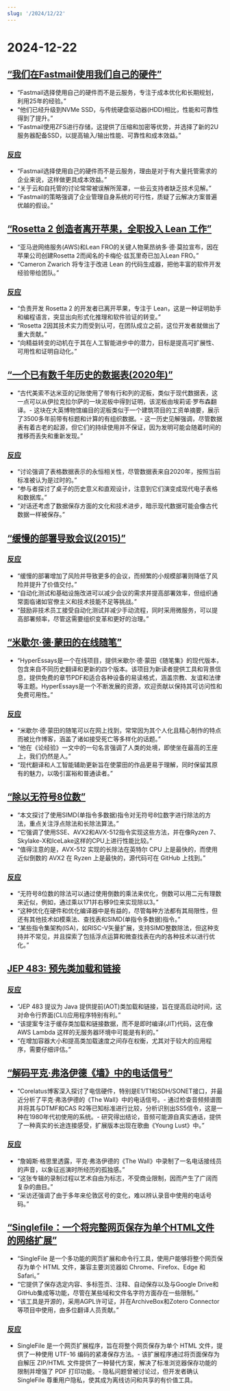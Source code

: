```yaml
---
slug: '/2024/12/22'
---
```


# 2024-12-22

## [“我们在Fastmail使用我们自己的硬件”](https://www.fastmail.com/blog/why-we-use-our-own-hardware/)

- “Fastmail选择使用自己的硬件而不是云服务，专注于成本优化和长期规划，利用25年的经验。”
- “他们已经升级到NVMe SSD，与传统硬盘驱动器(HDD)相比，性能和可靠性得到了提升。”
- “Fastmail使用ZFS进行存储，这提供了压缩和加密等优势，并选择了新的2U服务器配备SSD，以提高输入/输出性能、可靠性和成本效益。”

### [反应](https://news.ycombinator.com/item?id=42485124)

- “Fastmail选择使用自己的硬件而不是云服务，理由是对于有大量托管需求的企业来说，这样做更具成本效益。”
- “关于云和自托管的讨论常常被误解所笼罩，一些云支持者缺乏技术见解。”
- “Fastmail的策略强调了企业管理自身系统的可行性，质疑了云解决方案普遍优越的假设。”

## [“Rosetta 2 创造者离开苹果，全职投入 Lean 工作”](https://www.linkedin.com/posts/leonardo-de-moura-26a27b5_leanlang-leanprover-leanfro-activity-7274523099394400256-0F0x)

- “亚马逊网络服务(AWS)和Lean FRO的关键人物莱昂纳多·德·莫拉宣布，因在苹果公司创建Rosetta 2而闻名的卡梅伦·兹瓦里奇已加入Lean FRO。”
- “Cameron Zwarich 将专注于改进 Lean 的代码生成器，把他丰富的软件开发经验带给团队。”

### [反应](https://news.ycombinator.com/item?id=42483895)

- “负责开发 Rosetta 2 的开发者已离开苹果，专注于 Lean，这是一种证明助手和编程语言，突显出向形式化推理和软件验证的转变。”
- “Rosetta 2因其技术实力而受到认可，在团队成立之前，这位开发者就做出了重大贡献。”
- “向精益转变的动机在于其在人工智能进步中的潜力，目标是提高可扩展性、可用性和证明自动化。”

## [“一个已有数千年历史的数据表(2020年)”](https://www.datafix.com.au/BASHing/2020-08-12.html)

- “古代美索不达米亚的记账使用了带有行和列的泥板，类似于现代数据表，这一点可以从伊拉克拉尔萨的一块泥板中得到证明，该泥板由埃莉诺·罗布森翻译。- 这块在大英博物馆编目的泥板类似于一个建筑项目的工资单摘要，展示了3500多年前带有标题和计算的有组织数据。- 这一历史见解强调，尽管数据表有着古老的起源，但它们的持续使用并不保证，因为发明可能会随着时间的推移而丢失和重新发现。”

### [反应](https://news.ycombinator.com/item?id=42482829)

- “讨论强调了表格数据表示的永恒相关性，尽管数据表来自2020年，按照当前标准被认为是过时的。”
- “参与者探讨了桌子的历史意义和直观设计，注意到它们演变成现代电子表格和数据库。”
- “对话还考虑了数据保存方面的文化和技术进步，暗示现代数据可能会像古代数据一样被保存。”

## [“缓慢的部署导致会议(2015)”](https://tidyfirst.substack.com/p/slow-deployment-causes-meetings)

### [反应](https://news.ycombinator.com/item?id=42484139)

- “缓慢的部署增加了风险并导致更多的会议，而频繁的小规模部署则降低了风险并提升了价值交付。”
- “自动化测试和基础设施改进可以减少会议的需求并提高部署效率，但组织通常面临诸如官僚主义和技术技能不足等挑战。”
- “鼓励非技术员工接受自动化测试并减少手动流程，同时采用微服务，可以提高部署频率，尽管这需要组织变革和更好的治理。”

## [“米歇尔·德·蒙田的在线随笔”](https://hyperessays.net/)

- “HyperEssays是一个在线项目，提供米歇尔·德·蒙田《随笔集》的现代版本，包含来自不同历史翻译和更新的四个版本。该项目为新读者提供工具和背景信息，提供免费的章节PDF和适合各种设备的易读格式，涵盖宗教、友谊和法律等主题。HyperEssays是一个不断发展的资源，欢迎贡献以保持其可访问性和免费可用性。”

### [反应](https://news.ycombinator.com/item?id=42484527)

- “米歇尔·德·蒙田的随笔可以在网上找到，常常因为其个人化且精心制作的特点而被比作博客，涵盖了诸如接受死亡等多样化的话题。”
- “他在《论经验》一文中的一句名言强调了人类的处境，即使坐在最高的王座上，我们仍然是人。”
- “现代翻译和人工智能辅助更新旨在使蒙田的作品更易于理解，同时保留其原有的魅力，以吸引富裕和普通读者。”

## [“除以无符号8位数”](http://0x80.pl/notesen/2024-12-21-uint8-division.html)

- “本文探讨了使用SIMD(单指令多数据)指令对无符号8位数字进行除法的方法，重点关注浮点除法和长除法算法。”
- “它强调了使用SSE、AVX2和AVX-512指令实现这些方法，并在像Ryzen 7、Skylake-X和IceLake这样的CPU上进行性能比较。”
- “值得注意的是，AVX-512 实现的长除法在英特尔 CPU 上是最快的，而使用近似倒数的 AVX2 在 Ryzen 上是最快的，源代码可在 GitHub 上找到。”

### [反应](https://news.ycombinator.com/item?id=42481612)

- “无符号8位数的除法可以通过使用倒数的乘法来优化，倒数可以用二元有理数来近似，例如，通过乘以171并右移9位来实现除以3。”
- “这种优化在硬件和优化编译器中是有益的，尽管每种方法都有其局限性，但还有其他技术如模乘法、查找表和SIMD(单指令多数据)指令。”
- “某些指令集架构(ISA)，如RISC-V矢量扩展，支持SIMD整数除法，但这种支持并不常见，并且探索了包括浮点运算和微查找表在内的各种技术以进行优化。”

## [JEP 483: 预先类加载和链接](https://openjdk.org/jeps/483)

### [反应](https://news.ycombinator.com/item?id=42481813)

- “JEP 483 提议为 Java 提供提前(AOT)类加载和链接，旨在提高启动时间，这对命令行界面(CLI)应用程序特别有利。”
- “该提案专注于缓存类加载和链接数据，而不是即时编译(JIT)代码，这在像 AWS Lambda 这样的无服务器环境中可能是有利的。”
- “在增加容器大小和提高类加载速度之间存在权衡，尤其对于较大的应用程序，需要仔细评估。”

## [“解码平克·弗洛伊德《墙》中的电话信号”](https://corelatus.com/blog/Decoding_the_telephony_signals_in_Pink_Floyd_s__The_Wall_.html)

- “Corelatus博客深入探讨了电信硬件，特别是E1/T1和SDH/SONET接口，并最近分析了平克·弗洛伊德的《The Wall》中的电话信号。- 通过检查音频频谱图并将其与DTMF和CAS R2等已知标准进行比较，分析识别出SS5信令，这是一种在1980年代初使用的系统。- 研究得出结论，音频可能源自真实通话，提供了一种真实的长途连接感受，扩展版本出现在歌曲《Young Lust》中。”

### [反应](https://news.ycombinator.com/item?id=42485795)

- “詹姆斯·格思里透露，平克·弗洛伊德的《The Wall》中录制了一名电话接线员的声音，以象征巡演时所经历的孤独感。”
- “这张专辑的录制过程以艺术自由为标志，不受商业限制，因而产生了广阔而复杂的曲目。”
- “采访还强调了由于多年来伦敦区号的变化，难以辨认录音中使用的电话号码。”

## [“Singlefile：一个将完整网页保存为单个HTML文件的网络扩展”](https://github.com/gildas-lormeau/SingleFile)

- “SingleFile 是一个多功能的网页扩展和命令行工具，使用户能够将整个网页保存为单个 HTML 文件，兼容主要浏览器如 Chrome、Firefox、Edge 和 Safari。”
- “它提供了保存选定内容、多标签页、注释、自动保存以及与Google Drive和GitHub集成等功能，尽管在某些域和文件名字符方面存在一些限制。”
- “该工具是开源的，采用AGPL许可证，并在ArchiveBox和Zotero Connector等项目中使用，由多位翻译人员贡献。”

### [反应](https://news.ycombinator.com/item?id=42481659)

- SingleFile 是一个网页扩展程序，旨在将整个网页保存为单个 HTML 文件，提供了一种使用 UTF-16 编码的紧凑保存方法。- 该扩展程序通过将页面保存为自解压 ZIP/HTML 文件提供了一种替代方案，解决了标准浏览器保存功能的限制并增强了 PDF 打印功能。- 隐私问题曾被讨论过，但开发者确认 SingleFile 尊重用户隐私，使其成为离线访问和共享的有价值工具。

<head>
  <meta property="og:title" content="“我们在Fastmail使用我们自己的硬件”" />
  <meta property="og:type" content="website" />
  <meta property="og:image" content="https://og.cho.sh/api/og/?title=%E2%80%9C%E6%88%91%E4%BB%AC%E5%9C%A8Fastmail%E4%BD%BF%E7%94%A8%E6%88%91%E4%BB%AC%E8%87%AA%E5%B7%B1%E7%9A%84%E7%A1%AC%E4%BB%B6%E2%80%9D&subheading=2024%E5%B9%B412%E6%9C%8822%E6%97%A5%E6%98%9F%E6%9C%9F%E6%97%A5%3A%20%E9%BB%91%E5%AE%A2%E6%96%B0%E9%97%BB%E6%91%98%E8%A6%81" />
</head>

